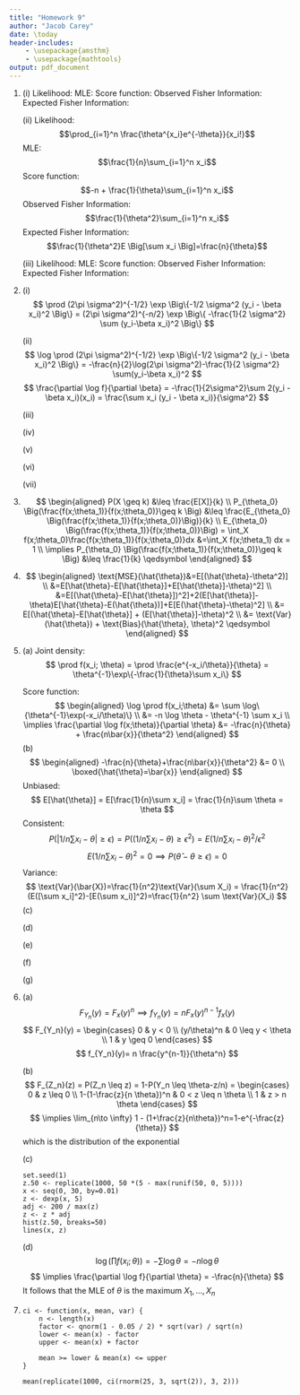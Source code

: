 ```yaml
---
title: "Homework 9"
author: "Jacob Carey"
date: \today
header-includes:
    - \usepackage{amsthm}
    - \usepackage{mathtools}
output: pdf_document
---
```


1.
    (i)
        Likelihood:
        MLE:
        Score function:
        Observed Fisher Information:
        Expected Fisher Information:

    (ii)
        Likelihood: $$\prod_{i=1}^n \frac{\theta^{x_i}e^{-\theta}}{x_i!}$$
        MLE: $$\frac{1}{n}\sum_{i=1}^n x_i$$
        Score function: $$-n + \frac{1}{\theta}\sum_{i=1}^n x_i$$
        Observed Fisher Information: $$\frac{1}{\theta^2}\sum_{i=1}^n x_i$$
        Expected Fisher Information: $$\frac{1}{\theta^2}E \Big[\sum x_i \Big]=\frac{n}{\theta}$$

    (iii)
        Likelihood:
        MLE:
        Score function:
        Observed Fisher Information:
        Expected Fisher Information:

2.
    (i)
    $$
    \prod (2\pi \sigma^2)^{-1/2} \exp \Big\{-1/2 \sigma^2 (y_i - \beta x_i)^2 \Big\} = (2\pi \sigma^2)^{-n/2} \exp \Big\{ -\frac{1}{2 \sigma^2} \sum (y_i-\beta x_i)^2 \Big\}
    $$

    (ii)
    $$
    \log \prod (2\pi \sigma^2)^{-1/2} \exp \Big\{-1/2 \sigma^2 (y_i - \beta x_i)^2 \Big\} = -\frac{n}{2}\log(2\pi \sigma^2)-\frac{1}{2 \sigma^2} \sum(y_i-\beta x_i)^2
    $$
    $$
    \frac{\partial \log f}{\partial \beta} = -\frac{1}{2\sigma^2}\sum 2(y_i - \beta x_i)(x_i) = \frac{\sum x_i (y_i - \beta x_i)}{\sigma^2}
    $$

    (iii)

    (iv)

    (v)

    (vi)

    (vii)

3.
    $$
    \begin{aligned}
    P(X \geq k) &\leq \frac{E[X]}{k} \\
    P_{\theta_0} \Big(\frac{f(x;\theta_1)}{f(x;\theta_0)}\geq k \Big) &\leq \frac{E_{\theta_0} \Big(\frac{f(x;\theta_1)}{f(x;\theta_0)}\Big)}{k} \\
    E_{\theta_0} \Big(\frac{f(x;\theta_1)}{f(x;\theta_0)}\Big) = \int_X f(x;\theta_0)\frac{f(x;\theta_1)}{f(x;\theta_0)}dx &=\int_X f(x;\theta_1) dx = 1 \\
    \implies P_{\theta_0} \Big(\frac{f(x;\theta_1)}{f(x;\theta_0)}\geq k \Big) &\leq \frac{1}{k} \qedsymbol
    \end{aligned}
    $$

4. 
    $$
    \begin{aligned}
        \text{MSE}(\hat{\theta})&=E[(\hat{\theta}-\theta^2)] \\
        &=E[\hat{\theta}-E[\hat{\theta}]+E[\hat{\theta}]-\theta)^2] \\
        &=E[(\hat{\theta}-E[\hat{\theta}])^2]+2(E[\hat{\theta}]-\theta)E[\hat{\theta}-E(\hat{\theta})]+E[E(\hat{\theta}-\theta)^2] \\
        &= E[(\hat{\theta}-E[\hat{\theta}] + (E[\hat{\theta}]-\theta)^2 \\
        &= \text{Var}(\hat{\theta}) + \text{Bias}(\hat{\theta}, \theta)^2 \qedsymbol
    \end{aligned}
    $$

5. (a)
    Joint density:
    $$
    \prod f(x_i; \theta) = \prod \frac{e^{-x_i/\theta}}{\theta} = \theta^{-1}\exp\{-\frac{1}{\theta}\sum x_i\}
    $$

    Score function:
    $$
    \begin{aligned}
    \log \prod f(x_i;\theta) &= \sum \log\{\theta^{-1}\exp(-x_i/\theta)\} \\
    &= -n \log \theta - \theta^{-1} \sum x_i \\
    \implies \frac{\partial \log f(x;\theta)}{\partial \theta} &= -\frac{n}{\theta} + \frac{n\bar{x}}{\theta^2}
    \end{aligned}
    $$
    (b)
    $$
    \begin{aligned}
    -\frac{n}{\theta}+\frac{n\bar{x}}{\theta^2} &= 0 \\
    \boxed{\hat{\theta}=\bar{x}}
    \end{aligned}
    $$
    Unbiased:
    $$
    E[\hat{\theta}] = E[\frac{1}{n}\sum x_i] = \frac{1}{n}\sum \theta = \theta
    $$
    Consistent:
    $$
    P(|1/n\sum x_i - \theta|\geq \epsilon) = P((1/n \sum x_i - \theta) \geq \epsilon^2) = E(1/n \sum x_i - \theta)^2/ \epsilon^2
    $$
    $$
    E(1/n\sum x_i-\theta)^2 = 0 \implies P(\hat{\theta} - \theta \geq \epsilon) = 0
    $$
    Variance:
    $$
    \text{Var}(\bar{X})=\frac{1}{n^2}\text{Var}(\sum X_i) = \frac{1}{n^2}(E([\sum x_i]^2)-[E(\sum x_i)]^2)=\frac{1}{n^2} \sum \text{Var}(X_i)
    $$
    (c)

    (d)

    (e)

    (f)

    (g)

6. (a)
    $$
    F_{Y_n}(y)=F_x(y)^n \implies f_{Y_n}(y)=nF_x(y)^{n-1}f_x(y)
    $$
    $$
    F_{Y_n}(y) = \begin{cases}
        0 & y < 0 \\
        (y/\theta)^n & 0 \leq y < \theta \\
        1 & y \geq 0
        \end{cases}
    $$
    $$
    f_{Y_n}(y)= n \frac{y^{n-1}}{\theta^n}
    $$

    (b)
    $$
    F_{Z_n}(z) = P(Z_n \leq z) = 1-P(Y_n \leq \theta-z/n) = 
    \begin{cases}
    0 & z \leq 0 \\
    1-(1-\frac{z}{n \theta})^n & 0 < z \leq n \theta \\
    1 & z > n \theta
    \end{cases}
    $$
    $$
    \implies \lim_{n\to \infty} 1 - (1+\frac{z}{n\theta})^n=1-e^{-\frac{z}{\theta}}
    $$
    which is the distribution of the exponential

    (c)
    ```{r 6c}
    set.seed(1)
    z.50 <- replicate(1000, 50 *(5 - max(runif(50, 0, 5))))
    x <- seq(0, 30, by=0.01)
    z <- dexp(x, 5)
    adj <- 200 / max(z)
    z <- z * adj
    hist(z.50, breaks=50)
    lines(x, z)
    ```

    (d)
    $$
    \log(\prod f(x_i; \theta)) = -\sum \log \theta = -n \log \theta
    $$
    $$
    \implies \frac{\partial \log f}{\partial \theta} = -\frac{n}{\theta}
    $$
    It follows that the MLE of $\theta$ is the maximum $X_1, ..., X_n$

7. 
    ```{r 7}
    ci <- function(x, mean, var) {
        n <- length(x)
        factor <- qnorm(1 - 0.05 / 2) * sqrt(var) / sqrt(n)
        lower <- mean(x) - factor
        upper <- mean(x) + factor

        mean >= lower & mean(x) <= upper
    }

    mean(replicate(1000, ci(rnorm(25, 3, sqrt(2)), 3, 2)))
    ```
